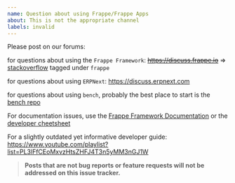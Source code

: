 ```yaml
---
name: Question about using Frappe/Frappe Apps
about: This is not the appropriate channel
labels: invalid
---
```


Please post on our forums:

for questions about using the `Frappe Framework`: ~~https://discuss.frappe.io~~ => [stackoverflow](https://stackoverflow.com/questions/tagged/frappe) tagged under `frappe`

for questions about using `ERPNext`: https://discuss.erpnext.com

for questions about using `bench`, probably the best place to start is the [bench repo](https://github.com/frappe/bench)

For documentation issues, use the [Frappe Framework Documentation](https://frappeframework.com/docs) or the [developer cheetsheet](https://github.com/frappe/frappe/wiki/Developer-Cheatsheet)

For a slightly outdated yet informative developer guide: https://www.youtube.com/playlist?list=PL3lFfCEoMxvzHtsZHFJ4T3n5yMM3nGJ1W

> **Posts that are not bug reports or feature requests will not be addressed on this issue tracker.**
